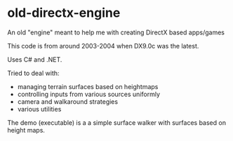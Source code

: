# old-directx-engine

An old "engine" meant to help me with creating DirectX based apps/games

This code is from around 2003-2004 when DX9.0c was the latest.

Uses C# and .NET.

Tried to deal with:
- managing terrain surfaces based on heightmaps
- controlling inputs from various sources uniformly
- camera and walkaround strategies
- various utilities

The demo (executable) is a a simple surface walker with surfaces based on height maps.
